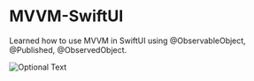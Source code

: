 # MVVM-SwiftUI
Learned how to use MVVM in SwiftUI using @ObservableObject, @Published, @ObservedObject.

![Optional Text](../developer/mvvm.png)
